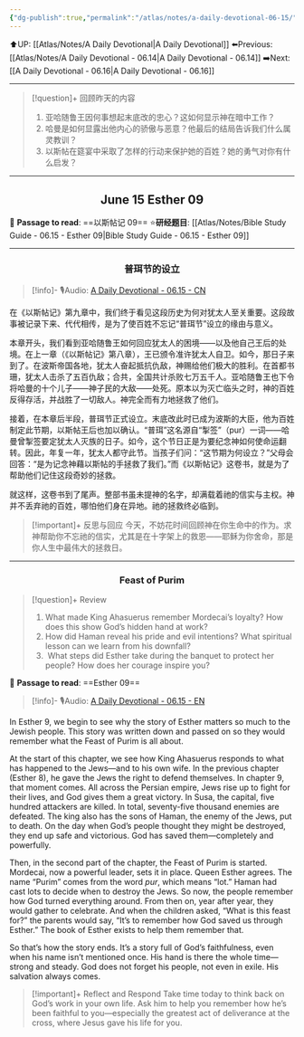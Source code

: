 ```yaml
---
{"dg-publish":true,"permalink":"/atlas/notes/a-daily-devotional-06-15/"}
---
```


 ⬆️UP: [[Atlas/Notes/A Daily Devotional\|A Daily Devotional]]
⬅️Previous: [[Atlas/Notes/A Daily Devotional - 06.14\|A Daily Devotional - 06.14]]
➡️Next: [[A Daily Devotional - 06.16\|A Daily Devotional - 06.16]]

---

> [!question]+ 回顾昨天的内容
> 1. 亚哈随鲁王因何事想起末底改的忠心？这如何显示神在暗中工作？
> 2. 哈曼是如何显露出他内心的骄傲与恶意？他最后的结局告诉我们什么属灵教训？
> 3. 以斯帖在筵宴中采取了怎样的行动来保护她的百姓？她的勇气对你有什么启发？

---
## <center>June 15 Esther 09</center>

📖 **Passage to read**: ==以斯帖记 09==
⭐**研经题目**: [[Atlas/Notes/Bible Study Guide - 06.15 - Esther 09\|Bible Study Guide - 06.15 - Esther 09]]

---
### <center>普珥节的设立</center>

> [!info]- 🎙️Audio: [A Daily Devotional - 06.15 - CN]()

在《以斯帖记》第九章中，我们终于看见这段历史为何对犹太人至关重要。这段故事被记录下来、代代相传，是为了使百姓不忘记“普珥节”设立的缘由与意义。

本章开头，我们看到亚哈随鲁王如何回应犹太人的困境——以及他自己王后的处境。在上一章（《以斯帖记》第八章），王已颁令准许犹太人自卫。如今，那日子来到了。在波斯帝国各地，犹太人奋起抵抗仇敌，神赐给他们极大的胜利。在首都书珊，犹太人击杀了五百仇敌；合共，全国共计杀败七万五千人。亚哈随鲁王也下令将哈曼的十个儿子——神子民的大敌——处死。原本以为灭亡临头之时，神的百姓反得存活，并战胜了一切敌人。神完全而有力地拯救了他们。

接着，在本章后半段，普珥节正式设立。末底改此时已成为波斯的大臣，他为百姓制定此节期，以斯帖王后也加以确认。“普珥”这名源自“掣签”（pur）一词——哈曼曾掣签要定犹太人灭族的日子。如今，这个节日正是为要纪念神如何使命运翻转。因此，年复一年，犹太人都守此节。当孩子们问：“这节期为何设立？”父母会回答：“是为记念神藉以斯帖的手拯救了我们。”而《以斯帖记》这卷书，就是为了帮助他们记住这段奇妙的拯救。

就这样，这卷书到了尾声。整部书虽未提神的名字，却满载着祂的信实与主权。神并不丢弃祂的百姓，哪怕他们身在异地。祂的拯救终必临到。

> [!important]+ 反思与回应
今天，不妨花时间回顾神在你生命中的作为。求神帮助你不忘祂的信实，尤其是在十字架上的救恩——耶稣为你舍命，那是你人生中最伟大的拯救日。


---
### <center>Feast of Purim</center>

> [!question]+ Review
> 1. ⁠What made King Ahasuerus remember Mordecai’s loyalty? How does this show God’s hidden hand at work?
> 2. How did Haman reveal his pride and evil intentions? What spiritual lesson can we learn from his downfall?
> 3. ⁠ ⁠What steps did Esther take during the banquet to protect her people? How does her courage inspire you?

📖 **Passage to read**: ==Esther 09==

> [!info]- 🎙️Audio: [A Daily Devotional - 06.15 - EN]()  

In Esther 9, we begin to see why the story of Esther matters so much to the Jewish people. This story was written down and passed on so they would remember what the Feast of Purim is all about.

At the start of this chapter, we see how King Ahasuerus responds to what has happened to the Jews—and to his own wife. In the previous chapter (Esther 8), he gave the Jews the right to defend themselves. In chapter 9, that moment comes. All across the Persian empire, Jews rise up to fight for their lives, and God gives them a great victory. In Susa, the capital, five hundred attackers are killed. In total, seventy-five thousand enemies are defeated. The king also has the sons of Haman, the enemy of the Jews, put to death. On the day when God’s people thought they might be destroyed, they end up safe and victorious. God has saved them—completely and powerfully.

Then, in the second part of the chapter, the Feast of Purim is started. Mordecai, now a powerful leader, sets it in place. Queen Esther agrees. The name “Purim” comes from the word *pur*, which means “lot.” Haman had cast lots to decide when to destroy the Jews. So now, the people remember how God turned everything around. From then on, year after year, they would gather to celebrate. And when the children asked, “What is this feast for?” the parents would say, “It’s to remember how God saved us through Esther.” The book of Esther exists to help them remember that.

So that’s how the story ends. It’s a story full of God’s faithfulness, even when his name isn’t mentioned once. His hand is there the whole time—strong and steady. God does not forget his people, not even in exile. His salvation always comes.

> [!important]+ Reflect and Respond
Take time today to think back on God’s work in your own life. Ask him to help you remember how he’s been faithful to you—especially the greatest act of deliverance at the cross, where Jesus gave his life for you.








